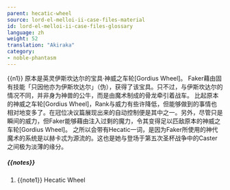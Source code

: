 ```yaml
---
parent: hecatic-wheel
source: lord-el-melloi-ii-case-files-material
id: lord-el-melloi-ii-case-files-glossary
language: zh
weight: 52
translation: "Akiraka"
category:
- noble-phantasm
---
```


{{n1}}
原本是英灵伊斯坎达尔的宝具·神威之车轮[Gordius Wheel]。
Faker藉由固有技能「只因他亦为伊斯坎达尔」（伪），获得了该宝具。只不过，与伊斯坎达尔的情况不同，并非身为神兽的公牛，而是由魔术制成的骨龙牵引着战车。
比起原本的神威之车轮[Gordius Wheel]，Rank与威力有些许降低，但能够做到的事情也相对地变多了。在冠位决议篇展现出来的自动控制便是其中之一。另外，尽管只是瞬间的威力，但Faker能够藉由注入过剩的魔力，令其变得足以匹敌原本的神威之车轮[Gordius Wheel]。
之所以会带有Hecatic一词，是因为Faker所使用的神代魔术的系统是以赫卡忒为源流的。这也是她与登场于第五次圣杯战争中的Caster之间极为淡薄的缘分。

##### {{notes}}

1. {{note1}} Hecatic Wheel
